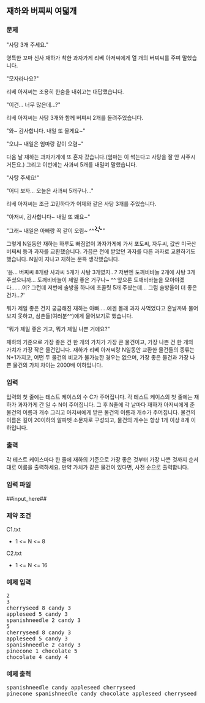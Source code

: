 ## 재하와 버찌씨 여덟개
 
### 문제
 
"사탕 3개 주세요."

영특한 꼬마 신사 재하가 착한 과자가게 리베 아저씨에게 열 개의 버찌씨를 주며 말했습니다.

"모자라나요?"

리베 아저씨는 조용히 한숨을 내쉬고는 대답했습니다.

"이건... 너무 많은데...?"

리베 아저씨는 사탕 3개와 함께 버찌씨 2개를 돌려주었습니다.

"와~ 감사합니다. 내일 또 올게요~"

"오냐~ 내일은 엄마랑 같이 오렴~"

다음 날 재하는 과자가게에 또 혼자 갔습니다.(엄마는 이 썩는다고 사탕을 잘 안 사주시거든요.) 그리고 이번에는 사과씨 5개를 내밀며 말했습니다.

"사탕 주세요!"

"어디 보자... 오늘은 사과씨 5개구나..."

리베 아저씨는 조금 고민하다가 어제와 같은 사탕 3개를 주었습니다.

"아저씨, 감사합니다~ 내일 또 봬요~"

"그래~ 내일은 아빠랑 꼭 같이 오렴~ ^^<img src='img/C1.png'/>"

그렇게 N일동안 재하는 하루도 빠짐없이 과자가게에 가서 포도씨, 자두씨, 값싼 미국산 버찌씨 등과 과자를 교환했습니다. 가끔은 전에 받았던 과자를 다른 과자로 교환하기도 했습니다. N일이 지나고 재하는 문뜩 생각했습니다.

'음... 버찌씨 8개랑 사과씨 5개가 사탕 3개였지...? 저번엔 도깨비바늘 2개에 사탕 3개 주셨으니까... 도깨비바늘이 제일 좋은 거구나~ ^^ 앞으론 도깨비바늘을 모아야겠다.......어? 그런데 저번에 솔방울 하나에 초콜릿 5개 주셨는데... 그럼 솔방울이 더 좋은 건가...?'

뭐가 제일 좋은 건지 궁금해진 재하는 아빠.....에겐 몰래 과자 사먹었다고 혼날까봐 물어보지 못하고, 삼촌들(여러분^^)에게 물어보기로 했습니다.

"뭐가 제일 좋은 거고, 뭐가 제일 나쁜 거에요?"

재하의 기준으로 가장 좋은 건 한 개의 가치가 가장 큰 물건이고, 가장 나쁜 건 한 개의 가치가 가장 작은 물건입니다. 재하가 리베 아저씨랑 N일동안 교환한 물건들의 종류는 N+1가지고, 어떤 두 물건의 비교가 불가능한 경우는 없으며, 가장 좋은 물건과 가장 나쁜 물건의 가치 차이는 2000배 이하입니다.

                                                                                                                                                                                                   
### 입력
 
입력의 첫 줄에는 테스트 케이스의 수 C가 주어집니다. 각 테스트 케이스의 첫 줄에는 재하가 과자가게 간 일 수 N이 주어집니다. 그 후 N줄에 각 날마다 재하가 아저씨에게 준 물건의 이름과 개수 그리고 아저씨에게 받은 물건의 이름과 개수가 주어집니다. 물건의 이름은 길이 20이하의 알파벳 소문자로 구성되고, 물건의 개수는 항상 1개 이상 8개 이하입니다.
 
### 출력
 
각 테스트 케이스마다 한 줄에 재하의 기준으로 가장 좋은 것부터 가장 나쁜 것까지 순서대로 이름을 출력하세요. 만약 가치가 같은 물건이 있다면, 사전 순으로 출력합니다.
 
### 입력 파일
 
##input_here##
 
 
### 제약 조건
C1.txt

* 1 <= N <= 8

C2.txt

* 1 <= N <= 16
 
### 예제 입력
 
<pre>
2
3
cherryseed 8 candy 3
appleseed 5 candy 3
spanishneedle 2 candy 3
5
cherryseed 8 candy 3
appleseed 5 candy 3
spanishneedle 2 candy 3
pinecone 1 chocolate 5
chocolate 4 candy 4
</pre>
 
### 예제 출력
 
<pre>
spanishneedle candy appleseed cherryseed
pinecone spanishneedle candy chocolate appleseed cherryseed
</pre>

